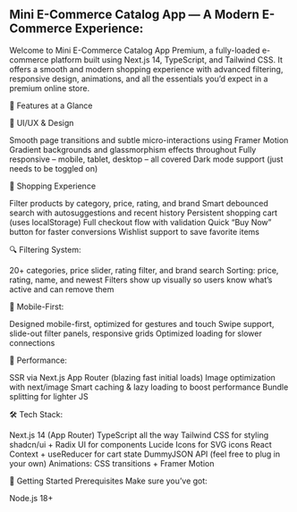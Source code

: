 ## Mini E-Commerce Catalog App — A Modern E-Commerce Experience: 

Welcome to Mini E-Commerce Catalog App Premium, a fully-loaded e-commerce platform built using Next.js 14, TypeScript, and Tailwind CSS. It offers a smooth and modern shopping experience with advanced filtering, responsive design, animations, and all the essentials you’d expect in a premium online store.

🔧 Features at a Glance

🎨 UI/UX & Design

Smooth page transitions and subtle micro-interactions using Framer Motion
Gradient backgrounds and glassmorphism effects throughout
Fully responsive – mobile, tablet, desktop – all covered
Dark mode support (just needs to be toggled on)

🛒 Shopping Experience

Filter products by category, price, rating, and brand
Smart debounced search with autosuggestions and recent history
Persistent shopping cart (uses localStorage)
Full checkout flow with validation
Quick “Buy Now” button for faster conversions
Wishlist support to save favorite items

🔍 Filtering System:

20+ categories, price slider, rating filter, and brand search
Sorting: price, rating, name, and newest
Filters show up visually so users know what’s active and can remove them

📱 Mobile-First:

Designed mobile-first, optimized for gestures and touch
Swipe support, slide-out filter panels, responsive grids
Optimized loading for slower connections

🚀 Performance:

SSR via Next.js App Router (blazing fast initial loads)
Image optimization with next/image
Smart caching & lazy loading to boost performance
Bundle splitting for lighter JS

🛠 Tech Stack:

Next.js 14 (App Router)
TypeScript all the way
Tailwind CSS for styling
shadcn/ui + Radix UI for components
Lucide Icons for SVG icons
React Context + useReducer for cart state
DummyJSON API (feel free to plug in your own)
Animations: CSS transitions + Framer Motion

🧰 Getting Started
Prerequisites
Make sure you’ve got:

Node.js 18+

